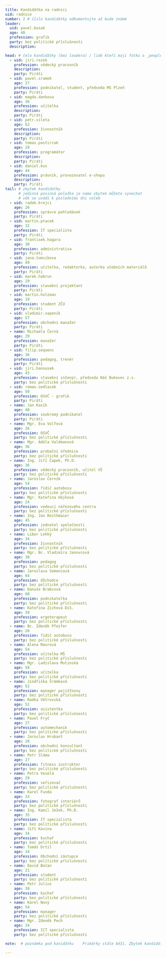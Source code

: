 ```yaml
---
title: Kandidátka na radnici
uid: radnice
number: 2 # číslo kandidátky odkomentujte až bude známé
leader:
  uid: pavel.bosak
  age: 48
  profession: grafik
  party: bez politické příslušnosti
  description: 

head: # čelo kandidátky (bez leadera) / lidé kteří mají fotku a _people/jmeno.md
  - uid: jiri.rezek
    profession: vědecký pracovník
    description: 
    party: Piráti
  - uid: pavel.sramek
    age: 27
    profession: podnikatel, student, předseda MS Plzeň
    party: Piráti
  - uid: magda.dankova
    age: 36
    profession: učitelka
    description: 
    party: Piráti
  - uid: petr.vileta
    age: 62
    profession: živnostník
    description: 
    party: Piráti
  - uid: tomas.pastircak
    age: 29
    profession: programátor
    description: 
    party: Piráti
  - uid: daniel.kus
    age: 44
    profession: právník, provozovatel e-shopu
    description: 
    party: Piráti
tail: # zbytek kandidatky
      # jedinná povinná položka je name zbytek můžete vynechat
      # věk se uvádí k poslednímu dni voleb
  - uid: radek.krejci
    age: 26
    profession: správce pohledávek
    party: Piráti
  - uid: martin.ptacek
    age: 32
    profession: IT specialista
    party: Piráti
  - uid: frantisek.hagara
    age: 30
    profession: administrativa
    party: Piráti
  - uid: jana.tomsikova
    age: 49
    profession: učitelka, redaktorka, autorka učebních materiálů
    party: Piráti
  - uid: marek.habrun
    age: 29
    profession: stavební projektant
    party: Piráti
  - uid: martin.holzman
    age: 19
    profession: student ZČU
    party: Piráti
  - uid: vladimir.vapenik
    age: 57
    profession: obchodní manažer
    party: Piráti
  - name: Michaela Černá
    age: 29
    profession: manažer
    party: Piráti
  - uid: filip.sequens
    age: 36
    profession: pedagog, trenér
    party: Piráti
  - uid: jiri.hanousek
    age: 43
    profession: stavební inženýr, předseda Náš Bukovec z.s.
    party: bez politické příslušnosti
  - uid: roman.sedlacek
    age: 50
    profession: OSVČ - grafik
    party: Piráti
  - name: Jan Kasík
    age: 40
    profession: soukromý podnikatel
    party: Piráti
  - name: Mgr. Eva Volfová
    age: 26
    profession: OSVČ
    party: bez politické příslušnosti
  - name: Mgr. Adéla Valdmanová
    age: 36
    profession: probační úřednice
    party: bez politické příslušnosti
  - name: Ing. Jiří Čapek, Ph.D.
    age: 36
    profession: vědecký pracovník, učitel VŠ
    party: bez politické příslušnosti
  - name: Jaroslav Černík
    age: 54
    profession: řidič autobusu
    party: bez politické příslušnosti
  - name: Mgr. Kateřina Hájková
    age: 24
    profession: vedoucí nářezového centra
    party: bez politické příslušnosti
  - name: Ing. Jan Reithmaier
    age: 45
    profession: jednatel společnosti
    party: bez politické příslušnosti
  - name: Libor Lehký
    age: 34
    profession: živnostník
    party: bez politické příslušnosti
  - name: Mgr. Bc. Vladimíra Janovcová
    age: 30
    profession: pedagog
    party: bez politické příslušnosti
  - name: Jaroslava Semencová
    age: 64
    profession: důchodce
    party: bez politické příslušnosti
  - name: Danuše Brabcová
    age: 60
    profession: podnikatelka
    party: bez politické příslušnosti
  - name: Kateřina Zichová DiS.
    age: 39
    profession: ergoterapeut
    party: bez politické příslušnosti
  - name: Bc. Zdeněk Pfeifer
    age: 26
    profession: řidič autobusu
    party: bez politické příslušnosti
  - name: Alena Maurová
    age: 54
    profession: učitelka MŠ
    party: bez politické příslušnosti
  - name: Mgr. Ladislava Mutinská
    age: 58
    profession: učitelka
    party: bez politické příslušnosti
  - name: Jindřiška Šrámková
    age: 52
    profession: manager pojišťovny
    party: bez politické příslušnosti
  - name: Radka Větrovská
    age: 52
    profession: asistentka
    party: bez politické příslušnosti
  - name: Pavel Fryč
    age: 27
    profession: automechanik
    party: bez politické příslušnosti
  - name: Jaroslav Hrubant
    age: 28
    profession: obchodní konzultant
    party: bez politické příslušnosti
  - name: Petr Sláma
    age: 27
    profession: fitness instruktor
    party: bez politické příslušnosti
  - name: Petra Veselá
    age: 29
    profession: seřizovač
    party: bez politické příslušnosti
  - name: Karel Funda
    age: 33
    profession: fotograf interiérů
    party: bez politické příslušnosti
  - name: Ing. Kamil Ježek, Ph.D.
    age: 35
    profession: IT specialista
    party: bez politické příslušnosti
  - name: Jiří Kavina
    age: 34
    profession: kuchař
    party: bez politické příslušnosti
  - name: Tomáš Drtil
    age: 34
    profession: Obchodní zástupce
    party: bez politické příslušnosti
  - name: David Bočan
    age: 21
    profession: student
    party: bez politické příslušnosti
  - name: Petr Julius
    age: 38
    profession: kuchař
    party: bez politické příslušnosti
  - name: Karel Nový
    age: 54
    profession: manager
    party: bez politické příslušnosti
  - name: Mgr. Zdeněk Pech
    age: 34
    profession: ICT specialista
    party: bez politické příslušnosti

note:  # poznámka pod kanidátku    Primárky stále běží. Zbytek kandidátky zveřejníme, jakmile doběhnou.

---
```

